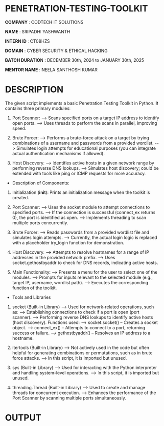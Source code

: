 # PENETRATION-TESTING-TOOLKIT

**COMPANY**     : CODTECH IT SOLUTIONS

**NAME**        : SRIPADHI YASHWANTH

**INTERN ID**     : CT08HZS

**DOMAIN**     : CYBER SECURITY & ETHICAL HACKING

**BATCH DURATION**     : DECEMBER 30th, 2024 to JANUARY 30th, 2025

**MENTOR NAME**     : NEELA SANTHOSH KUMAR

#  DESCRIPTION

The given script implements a basic Penetration Testing Toolkit in Python. It contains three primary modules:

1)  Port Scanner:
-->  Scans specified ports on a target IP address to identify open ports.
-->  Uses threads to perform the scans in parallel, improving speed.

2)  Brute Forcer:
-->  Performs a brute-force attack on a target by trying combinations of a username and passwords from a provided wordlist.
-->  Simulates login attempts for educational purposes (you can integrate actual authentication mechanisms if allowed).

3)  Host Discovery:
-->  Identifies active hosts in a given network range by performing reverse DNS lookups.
-->  Simulates host discovery; could be extended with tools like ping or ICMP requests for more accuracy.

*  Description of Components:

1)  Initialization (__init__): Prints an initialization message when the toolkit is created.

2)  Port Scanner:
-->  Uses the socket module to attempt connections to specified ports.
-->  If the connection is successful (connect_ex returns 0), the port is identified as open.
-->  Implements threading to scan multiple ports concurrently.

3)  Brute Forcer:
-->  Reads passwords from a provided wordlist file and simulates login attempts.
-->  Currently, the actual login logic is replaced with a placeholder try_login function for demonstration.

4)  Host Discovery:
-->  Attempts to resolve hostnames for a range of IP addresses in the provided network prefix.
-->  Uses socket.gethostbyaddr to check for DNS records, indicating active hosts.

5)  Main Functionality:
-->  Presents a menu for the user to select one of the modules.
-->  Prompts for inputs relevant to the selected module (e.g., target IP, username, wordlist path).
-->  Executes the corresponding function of the toolkit.

*  Tools and Libraries

1)  socket (Built-in Library)
-->  Used for network-related operations, such as:
-->  Establishing connections to check if a port is open (port scanner).
-->  Performing reverse DNS lookups to identify active hosts (host discovery).
Functions used:
-->  socket.socket() – Creates a socket object.
-->  connect_ex() – Attempts to connect to a port, returning success or failure.
-->  gethostbyaddr() – Resolves an IP address to a hostname.

2)  itertools (Built-in Library)
-->  Not actively used in the code but often helpful for generating combinations or permutations, such as in brute force attacks.
-->  In this script, it is imported but unused.

3)  sys (Built-in Library)
-->  Used for interacting with the Python interpreter and handling system-level operations.
-->  In this script, it is imported but unused.

4)  threading.Thread (Built-in Library)
-->  Used to create and manage threads for concurrent execution.
-->  Enhances the performance of the Port Scanner by scanning multiple ports simultaneously.

#  OUTPUT






















